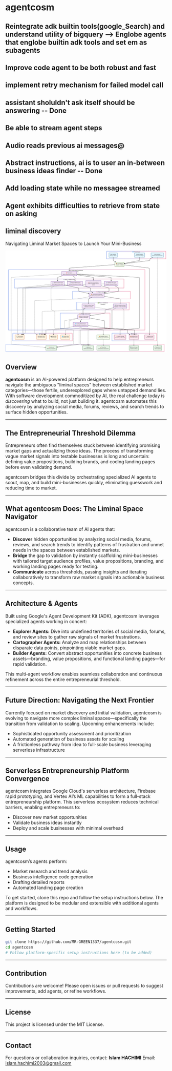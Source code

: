 # agentcosm
## Reintegrate adk builtin tools(google_Search) and understand utility of bigquery --> Englobe agents that englobe builtin adk tools and set em as subagents
## Improve code agent to be both robust and fast
## implement retry mechanism for failed model call
## assistant sholuldn't ask itself should be answering -- Done
## Be able to stream agent steps
## Audio reads previous ai messages@
## Abstract instructions, ai is to user an in-between business ideas finder -- Done
## Add loading state while no messagee streamed

## Agent exhibits difficulties to retrieve from state on asking

## liminal discovery

Navigating Liminal Market Spaces to Launch Your Mini-Business

![App](App.png)

## Overview

**agentcosm** is an AI-powered platform designed to help entrepreneurs navigate the ambiguous "liminal spaces" between established market categories—those fertile, underexplored gaps where untapped demand lies.
With software development commoditized by AI, the real challenge today is *discovering* what to build, not just building it. agentcosm automates this discovery by analyzing social media, forums, reviews, and search trends to surface hidden opportunities.

---

## The Entrepreneurial Threshold Dilemma

Entrepreneurs often find themselves stuck between identifying promising market gaps and actualizing those ideas. The process of transforming vague market signals into testable businesses is long and uncertain: defining value propositions, building brands, and coding landing pages before even validating demand.

agentcosm bridges this divide by orchestrating specialized AI agents to scout, map, and build mini-businesses quickly, eliminating guesswork and reducing time to market.

---

## What agentcosm Does: The Liminal Space Navigator

agentcosm is a collaborative team of AI agents that:

* **Discover** hidden opportunities by analyzing social media, forums, reviews, and search trends to identify patterns of frustration and unmet needs in the spaces between established markets.
* **Bridge** the gap to validation by instantly scaffolding mini-businesses with tailored target audience profiles, value propositions, branding, and working landing pages ready for testing.
* **Communicate** across thresholds, passing insights and iterating collaboratively to transform raw market signals into actionable business concepts.

---

## Architecture & Agents

Built using Google's Agent Development Kit (ADK), agentcosm leverages specialized agents working in concert:

* **Explorer Agents:** Dive into undefined territories of social media, forums, and review sites to gather raw signals of market frustrations.
* **Cartographer Agents:** Analyze and map relationships between disparate data points, pinpointing viable market gaps.
* **Builder Agents:** Convert abstract opportunities into concrete business assets—branding, value propositions, and functional landing pages—for rapid validation.

This multi-agent workflow enables seamless collaboration and continuous refinement across the entire entrepreneurial threshold.

---

## Future Direction: Navigating the Next Frontier

Currently focused on market discovery and initial validation, agentcosm is evolving to navigate more complex liminal spaces—specifically the transition from validation to scaling. Upcoming enhancements include:

* Sophisticated opportunity assessment and prioritization
* Automated generation of business assets for scaling
* A frictionless pathway from idea to full-scale business leveraging serverless infrastructure

---

## Serverless Entrepreneurship Platform Convergence

agentcosm integrates Google Cloud's serverless architecture, Firebase rapid prototyping, and Vertex AI’s ML capabilities to form a full-stack entrepreneurship platform. This serverless ecosystem reduces technical barriers, enabling entrepreneurs to:

* Discover new market opportunities
* Validate business ideas instantly
* Deploy and scale businesses with minimal overhead

---

## Usage

agentcosm’s agents perform:

* Market research and trend analysis
* Business intelligence code generation
* Drafting detailed reports
* Automated landing page creation

To get started, clone this repo and follow the setup instructions below. The platform is designed to be modular and extensible with additional agents and workflows.

---

## Getting Started

```bash
git clone https://github.com/MR-GREEN1337/agentcosm.git
cd agentcosm
# Follow platform-specific setup instructions here (to be added)
```

---

## Contribution

Contributions are welcome! Please open issues or pull requests to suggest improvements, add agents, or refine workflows.

---

## License

This project is licensed under the MIT License.

---

## Contact

For questions or collaboration inquiries, contact:
**Islam HACHIMI**
Email: [islam.hachimi2003@gmail.com](mailto:islam.hachimi2003@gmail.com)
